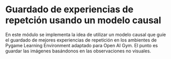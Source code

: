 # Guardado de experiencias de repetción usando un modelo causal

En este módulo se implementa la idea de utilizar un modelo causal que guíe
el guardado de mejores experiencias de repetición en los ambientes de Pygame Learning Environment 
adaptado para Open AI Gym. El punto es guardar las imágenes basándonos en las observaciones
no visuales.

